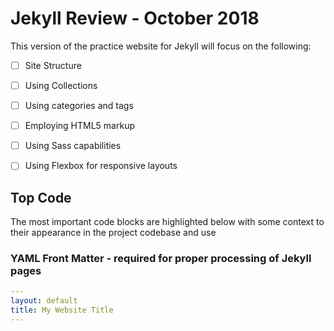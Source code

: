 # Jekyll Review - October 2018

This version of the practice website for Jekyll will focus on the following:

-[ ] Site Structure

-[ ] Using Collections

-[ ] Using categories and tags

-[ ] Employing HTML5 markup

-[ ] Using Sass capabilities

-[ ] Using Flexbox for responsive layouts

## Top Code

The most important code blocks are highlighted below with some context to their appearance in the project codebase and use

### YAML Front Matter - required for proper processing of Jekyll pages

```yaml
---
layout: default
title: My Website Title
---
```